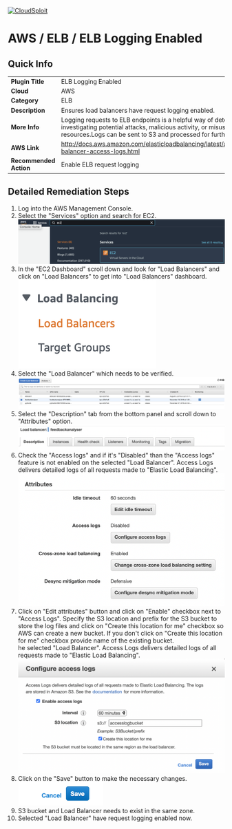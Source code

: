 [![CloudSploit](https://cloudsploit.com/img/logo-new-big-text-100.png "CloudSploit")](https://cloudsploit.com)

# AWS / ELB / ELB Logging Enabled

## Quick Info

| | |
|-|-|
| **Plugin Title** | ELB Logging Enabled |
| **Cloud** | AWS |
| **Category** | ELB |
| **Description** | Ensures load balancers have request logging enabled. |
| **More Info** | Logging requests to ELB endpoints is a helpful way of detecting and investigating potential attacks, malicious activity, or misuse of backend resources.Logs can be sent to S3 and processed for further analysis. |
| **AWS Link** | http://docs.aws.amazon.com/elasticloadbalancing/latest/application/load-balancer-access-logs.html |
| **Recommended Action** | Enable ELB request logging |

## Detailed Remediation Steps
1. Log into the AWS Management Console.
2. Select the "Services" option and search for EC2. </br> ![Step 2](/resources/aws/elb/elb-logging-enabled/step2.png "Step 2 - Services")
3. In the "EC2 Dashboard" scroll down and look for "Load Balancers" and click on "Load Balancers" to get into "Load Balancers" dashboard.</br> ![Step 3](/resources/aws/elb/elb-logging-enabled/step3.png "Step 3 - Load Balancers")
4. Select the "Load Balancer" which needs to be verified. </br> ![Step 4](/resources/aws/elb/elb-logging-enabled/step4.png "Step 4 - Load Balancer")
5. Select the "Description" tab from the bottom panel and scroll down to "Attributes" option.</br> ![Step 5](/resources/aws/elb/elb-logging-enabled/step5.png "Step 5 - Description")
6. Check the "Access logs" and if it's "Disabled" than the "Access logs" feature is not enabled on the selected "Load Balancer". Access Logs delivers detailed logs of all requests made to "Elastic Load Balancing".</br>![Step 6](/resources/aws/elb/elb-logging-enabled/step6.png "Step 6 - Access Logs")
7. Click on "Edit attributes" button and click on "Enable" checkbox next to "Access Logs". Specify the S3 location and prefix for the S3 bucket to store the log files and click on "Create this location for me" checkbox so AWS can create a new bucket. If you don't click on "Create this location for me" checkbox provide name of the existing bucket.</br>he selected "Load Balancer". Access Logs delivers detailed logs of all requests made to "Elastic Load Balancing".</br>![Step 7](/resources/aws/elb/elb-logging-enabled/step7.png "Step 7 - Enable")
8. Click on the "Save" button to make the necessary changes.</br>![Step 8](/resources/aws/elb/elb-logging-enabled/step8.png "Step 8 - Save")
9. S3 bucket and Load Balancer needs to exist in the same zone.</br>
10. Selected "Load Balancer" have request logging enabled now. </br> 
